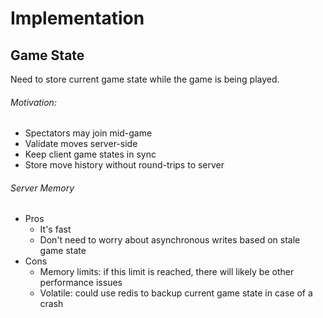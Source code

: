 # Implementation
## Game State
Need to store current game state while the game is being played.
###### Motivation:
- Spectators may join mid-game
- Validate moves server-side
- Keep client game states in sync
- Store move history without round-trips to server

###### Server Memory
- Pros
  - It's fast
  - Don't need to worry about asynchronous writes based on stale game state
- Cons
  - Memory limits: if this limit is reached, there will likely be other performance issues
  - Volatile: could use redis to backup current game state in case of a crash
